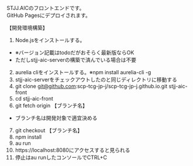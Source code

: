 STJJ.AICのフロントエンドです。  
GitHub Pagesにデプロイされます。

【開発環境構築】
1. Node.jsをインストールする。
  * ※バージョン記載はtodoだがおそらく最新版ならOK
  * ただしstjj-aic-serverの構築で済んでいる場合は不要
2. aurelia cliをインストールする。※npm install aurelia-cli -g
3. stjj-aic-serverをチェックアウトしたのと同じディレクトリに移動する
4. git clone git@github.com:scp-tcg-jp-j/scp-tcg-jp-j.github.io.git stjj-aic-front
5. cd stjj-aic-front
6. git fetch origin 【ブランチ名】
  * ブランチ名は開発対象で適宜決める
7. git checkout 【ブランチ名】
8. npm install
9. au run
10. https://localhost:8080にアクセスすると見られる
11. 停止はau runしたコンソールでCTRL+C
